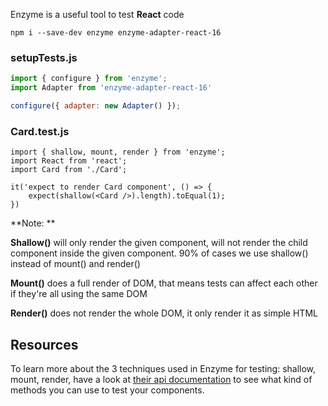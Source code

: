 Enzyme is a useful tool to test **React** code
```shell
npm i --save-dev enzyme enzyme-adapter-react-16
```

### setupTests.js

```js
import { configure } from 'enzyme';
import Adapter from 'enzyme-adapter-react-16'

configure({ adapter: new Adapter() });
```

### Card.test.js

```react
import { shallow, mount, render } from 'enzyme';
import React from 'react';
import Card from './Card';

it('expect to render Card component', () => {
	expect(shallow(<Card />).length).toEqual(1);  
})
```

**Note: **

**Shallow()** will only render the given component, will not render the child component inside the given component. 90% of cases we use shallow() instead of mount() and render()

**Mount()** does a full render of DOM, that means tests can affect each other if they're all using the same DOM

**Render()** does not render the whole DOM, it only render it as simple HTML

## Resources

To learn more about the 3 techniques used in Enzyme for testing: shallow, mount, render, have a look at [their api documentation](http://airbnb.io/enzyme/docs/api/) to see what kind of methods you can use to test your components.
